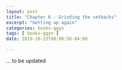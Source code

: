 ```yaml
---
layout: post
title: "Chapter 6 - Grinding the setbacks"
excerpt: "Getting up again"
categories: books-ggyn
tags: [ books-ggyn ]
date: 2019-10-23T08:08:50-04:00

---
```


...
to be updated
